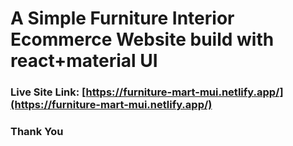 # A Simple Furniture Interior Ecommerce Website build with react+material UI

### Live Site Link: [https://furniture-mart-mui.netlify.app/](https://furniture-mart-mui.netlify.app/)

### Thank You